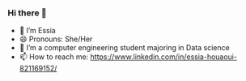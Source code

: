 ### Hi there 👋

- 🔭 I’m Essia
- 😄 Pronouns: She/Her
- 🌱 I’m a computer engineering student majoring in Data science 
- 📫 How to reach me: https://www.linkedin.com/in/essia-houaoui-821169152/

<!--
**Essiasya/Essiasya** is a ✨ _special_ ✨ repository because its `README.md` (this file) appears on your GitHub profile.





